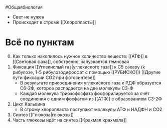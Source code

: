 #Общаябиология 
- Свет не нужен
- Происходит в строме [[Хлоропласты]]
# Всё по пунктам
0. Как только накопилось нужное количество веществ: [[АТФ]] в [[Световая фаза]], собственно, запускается темновая
1. Фиксация [[Углекислый газ|углекислого газа]] к С5 сахару (к рибулозе, 1-5 рибулозодифосфат с помощью [[РУБИСКО]]) [[Другие пути фиксации CO2 при фотосинтезе]] 
	- В результате присоединения углекислого газа к РДФ образуется С6-2Ф, которое распадается на две молекулы С3-Ф
	- Каждая молекула триозофосфата фосфорилируется за счёт соединения с одним фосфатом из [[АТФ]] с образованием С3-2Ф
1. Цикл Кальвина
	- В строму хлоропласта поступают молекулы АТФ и НАДФН и СО2
2. Синтез [[Глюкоза|глюкозы]]
3. Часть глюкозы идёт на синтез [[Крахмал|крахмала]] 